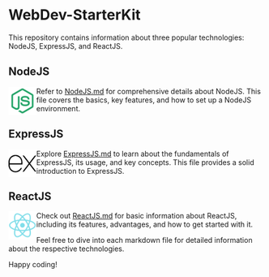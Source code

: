 # WebDev-StarterKit

This repository contains information about three popular technologies: NodeJS, ExpressJS, and ReactJS.


## NodeJS

<img src="https://github.com/Ninja-Vikash/asset-cloud/blob/main/icon%20%26%20png/nodejs.png" height="55px" align="left">

Refer to [NodeJS.md](NodeJS.md) for comprehensive details about NodeJS. This file covers the basics, key features, and how to set up a NodeJS environment.

## ExpressJS 

<img src="https://github.com/Ninja-Vikash/asset-cloud/blob/main/icon%20%26%20png/expressjs.png" height="55px" align="left">

Explore [ExpressJS.md](ExpressJS.md) to learn about the fundamentals of ExpressJS, its usage, and key concepts. This file provides a solid introduction to ExpressJS.

## ReactJS

<img src="https://github.com/Ninja-Vikash/asset-cloud/blob/main/icon%20%26%20png/reactjs.png" height="55px" align="left">

Check out [ReactJS.md](ReactJS.md) for basic information about ReactJS, including its features, advantages, and how to get started with it.

Feel free to dive into each markdown file for detailed information about the respective technologies.

Happy coding!
